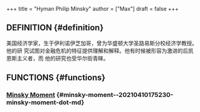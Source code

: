 +++
title = "Hyman Philip Minsky"
author = ["Max"]
draft = false
+++

## DEFINITION {#definition}

美国经济学家，生于伊利诺伊芝加哥，曾为华盛顿大学圣路易斯分校经济学教授。他的研
究试图对金融危机的特征提供理解和解释。他有时候被形容为激进的后凯恩斯主义者，而
他的研究也受华尔街青睐。


## FUNCTIONS {#functions}


### [Minsky Moment](20210410175230-minsky_moment.md) {#minsky-moment--20210410175230-minsky-moment-dot-md}
